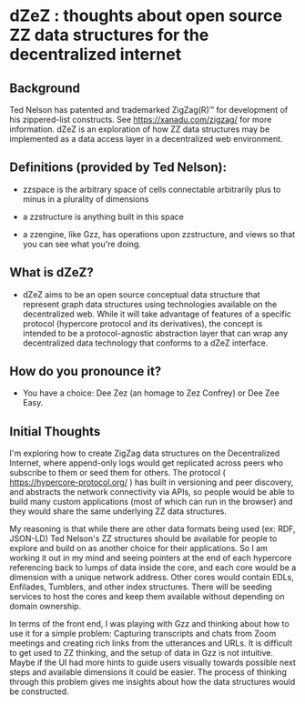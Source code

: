 # dZeZ : thoughts about open source ZZ data structures for the decentralized internet

## Background
Ted Nelson has patented and trademarked ZigZag(R)&trade; for development of his zippered-list constructs.  See https://xanadu.com/zigzag/ for more information.  dZeZ is an exploration of how ZZ data structures may be implemented as a data access layer in a decentralized web environment.

## Definitions (provided by Ted Nelson):
- zzspace is the arbitrary space of cells connectable
  arbitrarily plus to minus in a plurality of dimensions

- a zzstructure is anything built in this space

- a zzengine, like Gzz,
  has operations upon zzstructure,
  and views so that you can see what you're doing.

## What is dZeZ?  
- dZeZ aims to be an open source conceptual data structure that represent graph data structures using technologies available on the decentralized web.  While it will take advantage of features of a specific protocol (hypercore protocol and its derivatives), the concept is intended to be a protocol-agnostic abstraction layer that can wrap any decentralized data technology that conforms to a dZeZ interface.

## How do you pronounce it?
- You have a choice: Dee Zez (an homage to Zez Confrey) or Dee Zee Easy.

## Initial Thoughts
I'm exploring how to create ZigZag data structures on the Decentralized Internet, 
where append-only logs would get replicated across peers who subscribe to them or seed them for others.
The protocol ( https://hypercore-protocol.org/ ) has built in versioning and peer discovery, and abstracts the
network connectivity via APIs, so people would be able to build many custom applications (most of which can
run in the browser) and they would share the same underlying ZZ data structures.

My reasoning is that while there are other data formats being used (ex: RDF, JSON-LD) Ted Nelson's ZZ structures
should be available for people to explore and build on as another choice for their applications.  So I am 
working it out in my mind and seeing pointers at the end of each hypercore referencing back to lumps of data
inside the core, and each core would be a dimension with a unique network address. 
Other cores would contain EDLs, Enfilades, Tumblers, and other index structures.
There will be seeding services to host the cores and keep them available without depending on domain ownership.  

In terms of the front end, I was playing with Gzz and thinking about how to use it for a simple problem:
Capturing transcripts and chats from Zoom meetings and creating rich links from the utterances and URLs.
It is difficult to get used to ZZ thinking, and the setup of data in Gzz is not intuitive.  Maybe if the UI had more
hints to guide users visually towards possible next steps and available dimensions it could be easier.
The process of thinking through this problem gives me insights about how the data structures would be constructed.


